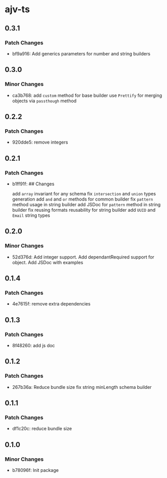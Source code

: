 # ajv-ts

## 0.3.1

### Patch Changes

- bf9a916: Add generics parameters for number and string builders

## 0.3.0

### Minor Changes

- ca3b768: add `custom` method for base builder
  use `Prettify` for merging objects via `passthough` method

## 0.2.2

### Patch Changes

- 920dde5: remove integers

## 0.2.1

### Patch Changes

- b1ff91f: ## Changes

  add `array` invariant for any schema
  fix `intersection` and `union` types generation
  add `and` and `or` methods for common builder
  fix `pattern` method usage in string builder
  add JSDoc for `pattern` method in string builder
  fix reusing formats reusability for string builder
  add `UUID` and `Email` string types

## 0.2.0

### Minor Changes

- 52d376d: Add integer support. Add dependantRequired support for object. Add JSDoc with examples

## 0.1.4

### Patch Changes

- 4e7615f: remove extra dependencies

## 0.1.3

### Patch Changes

- 8f48260: add js doc

## 0.1.2

### Patch Changes

- 267b36a: Reduce bundle size
  fix string minLength schema builder

## 0.1.1

### Patch Changes

- df1c20c: reduce bundle size

## 0.1.0

### Minor Changes

- b78096f: Init package
